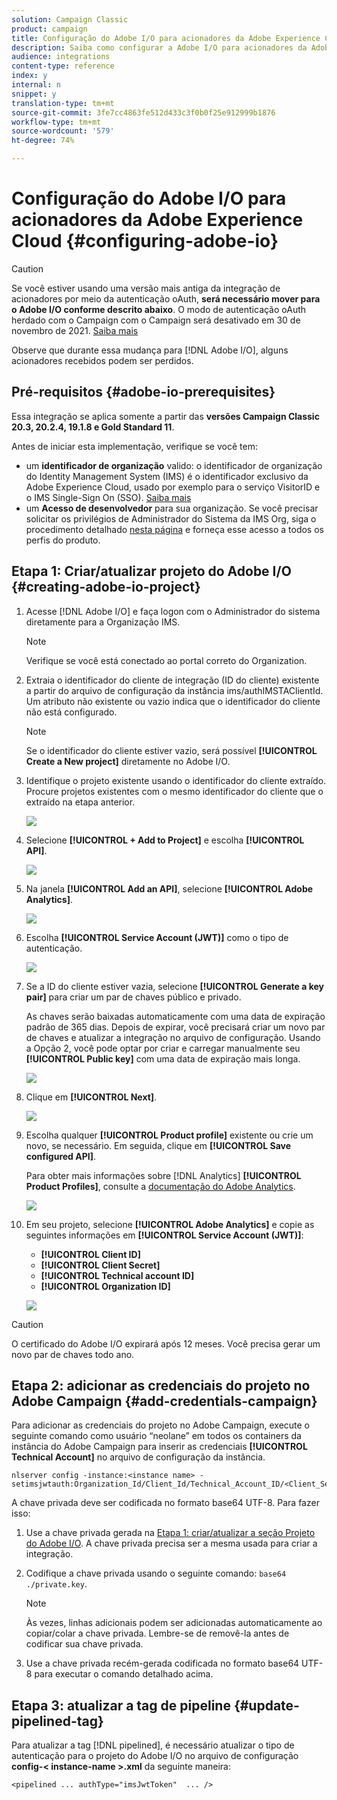 ```yaml
---
solution: Campaign Classic
product: campaign
title: Configuração do Adobe I/O para acionadores da Adobe Experience Cloud
description: Saiba como configurar a Adobe I/O para acionadores da Adobe Experience Cloud
audience: integrations
content-type: reference
index: y
internal: n
snippet: y
translation-type: tm+mt
source-git-commit: 3fe7cc4863fe512d433c3f0b0f25e912999b1876
workflow-type: tm+mt
source-wordcount: '579'
ht-degree: 74%

---
```



# Configuração do Adobe I/O para acionadores da Adobe Experience Cloud {#configuring-adobe-io}

>[!CAUTION]
>
>Se você estiver usando uma versão mais antiga da integração de acionadores por meio da autenticação oAuth, **será necessário mover para o Adobe I/O conforme descrito abaixo**. O modo de autenticação oAuth herdado com o Campaign com o Campaign será desativado em 30 de novembro de 2021. [Saiba mais](https://experienceleaguecommunities.adobe.com/t5/adobe-analytics-discussions/adobe-analytics-legacy-api-end-of-life-notice/td-p/385411)
>
>Observe que durante essa mudança para [!DNL Adobe I/O], alguns acionadores recebidos podem ser perdidos.

## Pré-requisitos {#adobe-io-prerequisites}

Essa integração se aplica somente a partir das **versões Campaign Classic 20.3, 20.2.4, 19.1.8 e Gold Standard 11**.

Antes de iniciar esta implementação, verifique se você tem:

* um **identificador de organização** valido: o identificador de organização do Identity Management System (IMS) é o identificador exclusivo da Adobe Experience Cloud, usado por exemplo para o serviço VisitorID e o IMS Single-Sign On (SSO). [Saiba mais](https://experienceleague.adobe.com/docs/core-services/interface/manage-users-and-products/organizations.html?lang=pt-BR)
* um **Acesso de desenvolvedor** para sua organização.  Se você precisar solicitar os privilégios de Administrador do Sistema da IMS Org, siga o procedimento detalhado [nesta página](https://helpx.adobe.com/br/enterprise/admin-guide.html/enterprise/using/manage-developers.ug.html) e forneça esse acesso a todos os perfis do produto.

## Etapa 1: Criar/atualizar projeto do Adobe I/O {#creating-adobe-io-project}

1. Acesse [!DNL Adobe I/O] e faça logon com o Administrador do sistema diretamente para a Organização IMS.

   >[!NOTE]
   >
   > Verifique se você está conectado ao portal correto do Organization.

1. Extraia o identificador do cliente de integração (ID do cliente) existente a partir do arquivo de configuração da instância ims/authIMSTAClientId. Um atributo não existente ou vazio indica que o identificador do cliente não está configurado.

   >[!NOTE]
   >
   >Se o identificador do cliente estiver vazio, será possível **[!UICONTROL Create a New project]** diretamente no Adobe I/O.

1. Identifique o projeto existente usando o identificador do cliente extraído. Procure projetos existentes com o mesmo identificador do cliente que o extraído na etapa anterior.

   ![](assets/do-not-localize/adobe_io_8.png)

1. Selecione **[!UICONTROL + Add to Project]** e escolha **[!UICONTROL API]**.

   ![](assets/do-not-localize/adobe_io_1.png)

1. Na janela **[!UICONTROL Add an API]**, selecione **[!UICONTROL Adobe Analytics]**.

   ![](assets/do-not-localize/adobe_io_2.png)

1. Escolha **[!UICONTROL Service Account (JWT)]** como o tipo de autenticação.

   ![](assets/do-not-localize/adobe_io_3.png)

1. Se a ID do cliente estiver vazia, selecione **[!UICONTROL Generate a key pair]** para criar um par de chaves público e privado.

   As chaves serão baixadas automaticamente com uma data de expiração padrão de 365 dias. Depois de expirar, você precisará criar um novo par de chaves e atualizar a integração no arquivo de configuração. Usando a Opção 2, você pode optar por criar e carregar manualmente seu **[!UICONTROL Public key]** com uma data de expiração mais longa.

   ![](assets/do-not-localize/adobe_io_4.png)

1. Clique em **[!UICONTROL Next]**.

   ![](assets/do-not-localize/adobe_io_5.png)

1. Escolha qualquer **[!UICONTROL Product profile]** existente ou crie um novo, se necessário. Em seguida, clique em **[!UICONTROL Save configured API]**.

   Para obter mais informações sobre [!DNL Analytics] **[!UICONTROL Product Profiles]**, consulte a [documentação do Adobe Analytics](https://experienceleague.adobe.com/docs/analytics/admin/admin-console/home.html#admin-console).

   ![](assets/do-not-localize/adobe_io_6.png)

1. Em seu projeto, selecione **[!UICONTROL Adobe Analytics]** e copie as seguintes informações em **[!UICONTROL Service Account (JWT)]**:

   * **[!UICONTROL Client ID]**
   * **[!UICONTROL Client Secret]**
   * **[!UICONTROL Technical account ID]**
   * **[!UICONTROL Organization ID]**

   ![](assets/do-not-localize/adobe_io_7.png)

>[!CAUTION]
>
>O certificado do Adobe I/O expirará após 12 meses. Você precisa gerar um novo par de chaves todo ano.

## Etapa 2: adicionar as credenciais do projeto no Adobe Campaign {#add-credentials-campaign}

Para adicionar as credenciais do projeto no Adobe Campaign, execute o seguinte comando como usuário “neolane” em todos os containers da instância do Adobe Campaign para inserir as credenciais **[!UICONTROL Technical Account]** no arquivo de configuração da instância.

```
nlserver config -instance:<instance name> -setimsjwtauth:Organization_Id/Client_Id/Technical_Account_ID/<Client_Secret>/<Base64_encoded_Private_Key>
```

A chave privada deve ser codificada no formato base64 UTF-8. Para fazer isso:

1. Use a chave privada gerada na [Etapa 1: criar/atualizar a seção Projeto do Adobe I/O](#creating-adobe-io-project). A chave privada precisa ser a mesma usada para criar a integração.

1. Codifique a chave privada usando o seguinte comando: ```base64 ./private.key```.

   >[!NOTE]
   >
   >Às vezes, linhas adicionais podem ser adicionadas automaticamente ao copiar/colar a chave privada. Lembre-se de removê-la antes de codificar sua chave privada.

1. Use a chave privada recém-gerada codificada no formato base64 UTF-8 para executar o comando detalhado acima.

## Etapa 3: atualizar a tag de pipeline {#update-pipelined-tag}

Para atualizar a tag [!DNL pipelined], é necessário atualizar o tipo de autenticação para o projeto do Adobe I/O no arquivo de configuração **config-&lt; instance-name >.xml** da seguinte maneira:

```
<pipelined ... authType="imsJwtToken"  ... />
```
